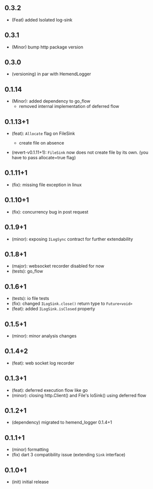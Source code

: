 ## 0.3.2

* (Feat) added Isolated log-sink

## 0.3.1

* (Minor) bump http package version

## 0.3.0

* (versioning) in par with HemendLogger

## 0.1.14

* (Minor): added dependency to go_flow
  * removed internal implementation of deferred flow

## 0.1.13+1

* (feat): `Allocate` flag on FileSink
  * create file on absence

* (revert-v0.1.11+1): `FileSink` now does not create file by its own. (you have to pass allocate=true flag)

## 0.1.11+1

* (fix): missing file exception in linux

## 0.1.10+1

* (fix): concurrency bug in post request

## 0.1.9+1

* (minor): exposing `ILogSync` contract for further extendability

## 0.1.8+1

* (major): websocket recorder disabled for now
* (tests): go_flow

## 0.1.6+1

* (tests): io file tests
* (fix): changed `ILogSink.close()` return type to `Future<void>`
* (feat): added `ILogSink.isClosed` property

## 0.1.5+1

* (minor): minor analysis changes

## 0.1.4+2

* (feat): web socket log recorder

## 0.1.3+1

* (feat): deferred execution flow like go
* (minor): closing http.Client() and File's IoSink() using deferred flow

## 0.1.2+1

* (dependency) migrated to hemend_logger 0.1.4+1

## 0.1.1+1

* (minor) formatting
* (fix) dart 3 compatibility issue (extending `Sink` interface)

## 0.1.0+1

* (init) initial release
